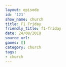 ```yaml
---
layout: episode
id: '121'
show_name: church
title: F1 Friday
friendly_title: f1-friday
date: 24/08/2018
source_url: 
games: []
category: church
tags:
- church
---
```

